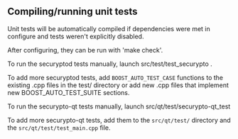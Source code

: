Compiling/running unit tests
------------------------------------

Unit tests will be automatically compiled if dependencies were met in configure
and tests weren't explicitly disabled.

After configuring, they can be run with 'make check'.

To run the securyptod tests manually, launch src/test/test_securypto .

To add more securyptod tests, add `BOOST_AUTO_TEST_CASE` functions to the existing
.cpp files in the test/ directory or add new .cpp files that
implement new BOOST_AUTO_TEST_SUITE sections.

To run the securypto-qt tests manually, launch src/qt/test/securypto-qt_test

To add more securypto-qt tests, add them to the `src/qt/test/` directory and
the `src/qt/test/test_main.cpp` file.
